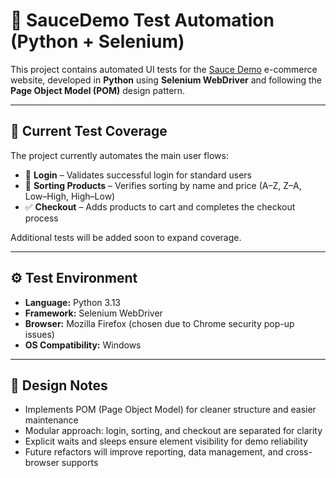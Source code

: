 # 🧪 SauceDemo Test Automation (Python + Selenium)

This project contains automated UI tests for the [Sauce Demo](https://www.saucedemo.com/) e-commerce website, developed in **Python** using **Selenium WebDriver** and following the **Page Object Model (POM)** design pattern.

---

## 🎯 Current Test Coverage

The project currently automates the main user flows:

- 🔐 **Login** – Validates successful login for standard users
- 🛒 **Sorting Products** – Verifies sorting by name and price (A–Z, Z–A, Low–High, High–Low)  
- ✅ **Checkout** – Adds products to cart and completes the checkout process  

Additional tests will be added soon to expand coverage.

---

## ⚙️ Test Environment

- **Language:** Python 3.13  
- **Framework:** Selenium WebDriver  
- **Browser:** Mozilla Firefox (chosen due to Chrome security pop-up issues)  
- **OS Compatibility:** Windows

---

## 🧩 Design Notes

- Implements POM (Page Object Model) for cleaner structure and easier maintenance 
- Modular approach: login, sorting, and checkout are separated for clarity
- Explicit waits and sleeps ensure element visibility for demo reliability
- Future refactors will improve reporting, data management, and cross-browser supports
